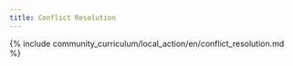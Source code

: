 ```yaml
---
title: Conflict Resolution
---
```


{% include community_curriculum/local_action/en/conflict_resolution.md %}
